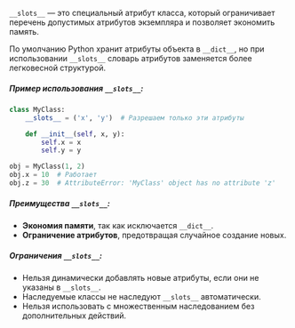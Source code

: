 `__slots__` — это специальный атрибут класса, который ограничивает перечень допустимых атрибутов экземпляра и позволяет экономить память.

По умолчанию Python хранит атрибуты объекта в `__dict__`, но при использовании `__slots__` словарь атрибутов заменяется более легковесной структурой.

##### **Пример использования `__slots__`:**
```python
class MyClass:
    __slots__ = ('x', 'y')  # Разрешаем только эти атрибуты

    def __init__(self, x, y):
        self.x = x
        self.y = y

obj = MyClass(1, 2)
obj.x = 10  # Работает
obj.z = 30  # AttributeError: 'MyClass' object has no attribute 'z'
```
##### **Преимущества `__slots__`:**

- **Экономия памяти**, так как исключается `__dict__`.
- **Ограничение атрибутов**, предотвращая случайное создание новых.

##### **Ограничения `__slots__`:**

- Нельзя динамически добавлять новые атрибуты, если они не указаны в `__slots__`.
- Наследуемые классы не наследуют `__slots__` автоматически.
- Нельзя использовать с множественным наследованием без дополнительных действий.